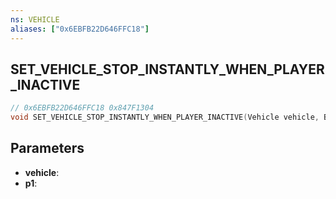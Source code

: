 ```yaml
---
ns: VEHICLE
aliases: ["0x6EBFB22D646FFC18"]
---
```

## SET_VEHICLE_STOP_INSTANTLY_WHEN_PLAYER_INACTIVE

```c
// 0x6EBFB22D646FFC18 0x847F1304
void SET_VEHICLE_STOP_INSTANTLY_WHEN_PLAYER_INACTIVE(Vehicle vehicle, BOOL p1);
```

## Parameters
* **vehicle**: 
* **p1**: 

